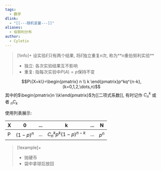 ```yaml
---
tags:
  - 数学
dlink:
  - "[[---随机变量---]]"
aliases:
  - 伯努利分布
author:
  - Cyletix
---
```

>[!info]+
> 设实验$E$只有两个结果, 将$E$独立重复$n$次, 称为**$n$重伯努利实验**
> - 独立: 各次实验结果互不影响
> - 重复: 指每次实验中$P(A)=p$保持不变

$$P\{X=k\}=\begin{pmatrix}
n \\
k
\end{pmatrix}p^kq^{n-k},(k=0,1,2,\dots,n)$$
其中的$\begin{pmatrix}n \\k\end{pmatrix}$为[[二项式系数]], 有时记作 $C_n^k$ 或者 $_nC_k$ 

使用列表展示:

| X   | 0         | ... | k                     | ... | N     |
| --- | --------- | --- | --------------------- | --- | ----- |
| P   | $(1-p)^n$ | ... | $C_n^kp^k(1-p)^{n-k}$ | ... | $p^n$ |



>[!example]+
>  - 抛硬币
>  - 袋中拿球后放回
